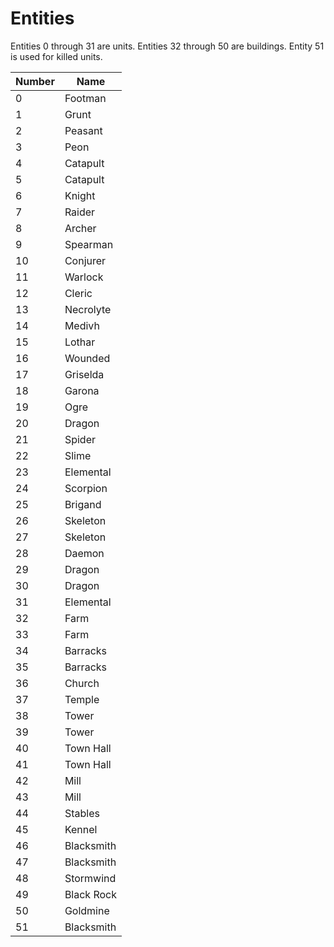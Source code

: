 # Entities

Entities 0 through 31 are units.
Entities 32 through 50 are buildings.
Entity 51 is used for killed units.

| Number | Name       |
| ------ | ---------- |
| 0      | Footman    |
| 1      | Grunt      |
| 2      | Peasant    |
| 3      | Peon       |
| 4      | Catapult   |
| 5      | Catapult   |
| 6      | Knight     |
| 7      | Raider     |
| 8      | Archer     |
| 9      | Spearman   |
| 10     | Conjurer   |
| 11     | Warlock    |
| 12     | Cleric     |
| 13     | Necrolyte  |
| 14     | Medivh     |
| 15     | Lothar     |
| 16     | Wounded    |
| 17     | Griselda   |
| 18     | Garona     |
| 19     | Ogre       |
| 20     | Dragon     |
| 21     | Spider     |
| 22     | Slime      |
| 23     | Elemental  |
| 24     | Scorpion   |
| 25     | Brigand    |
| 26     | Skeleton   |
| 27     | Skeleton   |
| 28     | Daemon     |
| 29     | Dragon     |
| 30     | Dragon     |
| 31     | Elemental  |
| 32     | Farm       |
| 33     | Farm       |
| 34     | Barracks   |
| 35     | Barracks   |
| 36     | Church     |
| 37     | Temple     |
| 38     | Tower      |
| 39     | Tower      |
| 40     | Town Hall  |
| 41     | Town Hall  |
| 42     | Mill       |
| 43     | Mill       |
| 44     | Stables    |
| 45     | Kennel     |
| 46     | Blacksmith |
| 47     | Blacksmith |
| 48     | Stormwind  |
| 49     | Black Rock |
| 50     | Goldmine   |
| 51     | Blacksmith |
